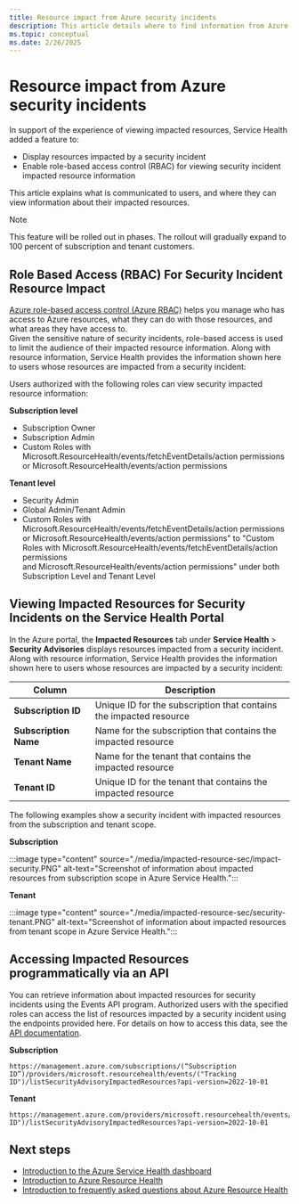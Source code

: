 ```yaml
---
title: Resource impact from Azure security incidents
description: This article details where to find information from Azure Service Health about how Azure security incidents impact your resources.
ms.topic: conceptual
ms.date: 2/26/2025
---
```


# Resource impact from Azure security incidents

In support of the experience of viewing impacted resources, Service Health added a feature to:

- Display resources impacted by a security incident
- Enable role-based access control (RBAC) for viewing security incident impacted resource information

This article explains what is communicated to users, and where they can view information about their impacted resources.

>[!Note]
>This feature will be rolled out in phases. The rollout will gradually expand to 100 percent of subscription and tenant customers.

## Role Based Access (RBAC) For Security Incident Resource Impact

[Azure role-based access control (Azure RBAC)](/azure/role-based-access-control/overview) helps you manage who has access to Azure resources, what they can do with those resources, and what areas they have access to.<br> 
Given the sensitive nature of security incidents, role-based access is used to limit the audience of their impacted resource information. Along with resource information, Service Health provides the information shown here to users whose resources are impacted from a security incident:

Users authorized with the following roles can view security impacted resource information:

**Subscription level**
- Subscription Owner
- Subscription Admin
- Custom Roles with Microsoft.ResourceHealth/events/fetchEventDetails/action permissions <br>or Microsoft.ResourceHealth/events/action permissions

**Tenant level**
- Security Admin
- Global Admin/Tenant Admin
- Custom Roles with Microsoft.ResourceHealth/events/fetchEventDetails/action permissions <br>or Microsoft.ResourceHealth/events/action permissions" to "Custom Roles with Microsoft.ResourceHealth/events/fetchEventDetails/action permissions <br>and Microsoft.ResourceHealth/events/action permissions" under both Subscription Level and Tenant Level

## Viewing Impacted Resources for Security Incidents on the Service Health Portal

In the Azure portal, the **Impacted Resources** tab under **Service Health** > **Security Advisories** displays resources impacted from a security incident. Along with resource information, Service Health provides the information shown here to users whose resources are impacted by a security incident:

|Column  |Description |
|---------|---------|
|**Subscription ID**|Unique ID for the subscription that contains the impacted resource|
|**Subscription Name**|Name for the subscription that contains the impacted resource|
|**Tenant Name**|Name for the tenant that contains the impacted resource|
|**Tenant ID**|Unique ID for the tenant that contains the impacted resource|

The following examples show a security incident with impacted resources from the subscription and tenant scope.

**Subscription**

:::image type="content" source="./media/impacted-resource-sec/impact-security.PNG" alt-text="Screenshot of information about impacted resources from subscription scope in Azure Service Health.":::

**Tenant**

:::image type="content" source="./media/impacted-resource-sec/security-tenant.PNG" alt-text="Screenshot of information about impacted resources from tenant scope in Azure Service Health.":::


## Accessing Impacted Resources programmatically via an API

You can retrieve information about impacted resources for security incidents using the Events API program. Authorized users with the specified roles can access the list of resources impacted by a security incident using the endpoints provided here. For details on how to access this data, see the [API documentation](/rest/api/resourcehealth/2022-10-01/security-advisory-impacted-resources).

**Subscription**

```HTTP
https://management.azure.com/subscriptions/(“Subscription ID”)/providers/microsoft.resourcehealth/events/("Tracking ID")/listSecurityAdvisoryImpactedResources?api-version=2022-10-01
```

**Tenant**

```HTTP
https://management.azure.com/providers/microsoft.resourcehealth/events/("Tracking ID")/listSecurityAdvisoryImpactedResources?api-version=2022-10-01
```

## Next steps
- [Introduction to the Azure Service Health dashboard](service-health-overview.md)
- [Introduction to Azure Resource Health](resource-health-overview.md)
- [Introduction to frequently asked questions about Azure Resource Health](resource-health-faq.yml)
